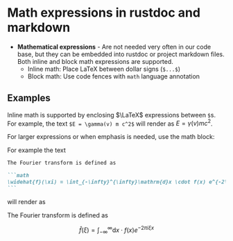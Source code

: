 # Math expressions in rustdoc and markdown

- **Mathematical expressions** - Are not needed very often in our code base, but they can be embedded into rustdoc or
  project markdown files.
  Both inline and block math expressions are supported.
  - Inline math: Place LaTeX between dollar signs (`$...$`)
  - Block math: Use code fences with `math` language annotation

## Examples

Inline math is supported by enclosing $\LaTeX$ expressions between `$`s.
For example, the text `$E = \gamma(v) m c^2$` will render as $E = \gamma(v) m c^2$.

For larger expressions or when emphasis is needed, use the math block:

For example the text

````markdown
The Fourier transform is defined as

```math
\widehat{f}(\xi) = \int_{-\infty}^{\infty}\mathrm{d}x \cdot f(x) e^{-2\pi i \xi x}
```

````

will render as

The Fourier transform is defined as

```math
\widehat{f}(\xi) = \int_{-\infty}^{\infty}\mathrm{d}x \cdot f(x) e^{-2\pi i \xi x}
```
